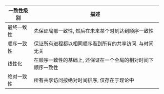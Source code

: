一致性级别 | 描述
--- | ---
最终一致性 | 先保证局部一致性, 然后在未来某个时刻达到顺序一致性
顺序一致性 | 保证所有进程都以相同顺序看到所有的共享访问. 与时间无关
线性化 | 在顺序一致性的基础上, 还保证在一个全局的相对时间下顺序一致性
绝对一致性 | 所有共享访问按绝对时间排序, 仅存在于理论中

